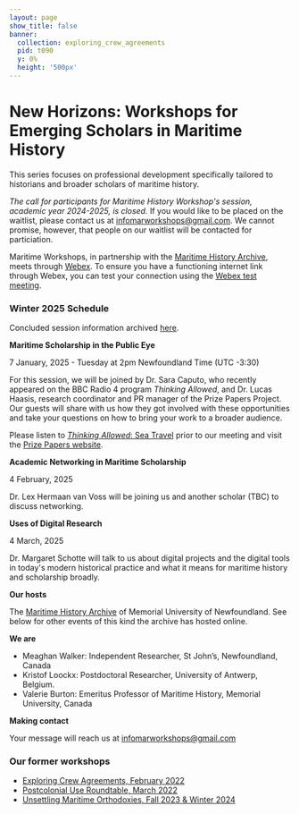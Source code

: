 ```yaml
---
layout: page
show_title: false
banner:
  collection: exploring_crew_agreements
  pid: t090
  y: 0%
  height: '500px'
---
```


# New Horizons: Workshops for Emerging Scholars in Maritime History

This series focuses on professional development specifically tailored to historians and broader scholars of maritime history.

_The call for participants for Maritime History Workshop's session, academic year 2024-2025, is closed._ If you would like to be placed on the waitlist, please contact us at [infomarworkshops@gmail.com](mailto:infomarworkshops@gmail.com). We cannot promise, however, that people on our waitlist will be contacted for particiation.

Maritime Workshops, in partnership with the [Maritime History Archive](https://mha.mun.ca/), meets through [Webex](https://www.webex.com/downloads.html). To ensure you have a functioning internet link through Webex, you can test your connection using the [Webex test meeting](https://www.webex.com/test-meeting.html).

### Winter 2025 Schedule

Concluded session information archived [here](https://maritimeworkshops.com/newhorizons/).

**Maritime Scholarship in the Public Eye**

7 January, 2025 - Tuesday at 2pm Newfoundland Time (UTC -3:30)

For this session, we will be joined by Dr. Sara Caputo, who recently appeared on the BBC Radio 4 program _Thinking Allowed_, and Dr. Lucas Haasis, research coordinator and PR manager of the Prize Papers Project. Our guests will share with us how they got involved with these opportunities and take your questions on how to bring your work to a broader audience.

Please listen to [_Thinking Allowed_: Sea Travel](https://www.bbc.co.uk/programmes/m0023ydj) prior to our meeting and visit the [Prize Papers website](https://www.prizepapers.de/).

**Academic Networking in Maritime Scholarship**

4 February, 2025

Dr. Lex Hermaan van Voss will be joining us and another scholar (TBC) to discuss networking.

**Uses of Digital Research**

4 March, 2025

Dr. Margaret Schotte will talk to us about digital projects and the digital tools in today's modern historical practice and what it means for maritime history and scholarship broadly.

**Our hosts**

The [Maritime History Archive](https://mha.mun.ca/) of Memorial University of Newfoundland. See below for other events of this kind the archive has hosted online.

**We are**

- Meaghan Walker: Independent Researcher, St John’s, Newfoundland, Canada
- Kristof Loockx: Postdoctoral Researcher, University of Antwerp, Belgium.
- Valerie Burton: Emeritus Professor of Maritime History, Memorial University, Canada

**Making contact**

Your message will reach us at [infomarworkshops@gmail.com](mailto:infomarworkshops@gmail.com)

### Our former workshops

- [Exploring Crew Agreements, February 2022](https://crewagreementworkshop.github.io/exploring_crew_agreements/expcrewagreements)
- [Postcolonial Use Roundtable, March 2022](https://crewagreementworkshop.github.io/exploring_crew_agreements/postcolonial)
- [Unsettling Maritime Orthodoxies, Fall 2023 & Winter 2024](https://maritimeworkshops.com/orthodoxies/)
